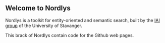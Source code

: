 ## Welcome to Nordlys

Nordlys is a toolkit for entity-oriented and semantic search, built by the [IAI group](http://iai.group) of the University of Stavanger.

This brack of Nordlys contain code for the Github web pages.

